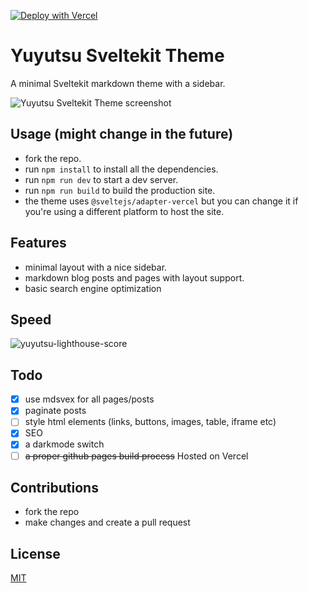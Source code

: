 [![Deploy with Vercel](https://vercel.com/button)](https://vercel.com/new/clone?repository-url=https://github.com/sharu725/yuyutsu)

# Yuyutsu Sveltekit Theme

A minimal Sveltekit markdown theme with a sidebar.

![Yuyutsu Sveltekit Theme screenshot](https://raw.githubusercontent.com/sharu725/yuyutsu/master/static/yuyutsu-sveltekit-theme.png)

## Usage (might change in the future)

- fork the repo.
- run `npm install` to install all the dependencies.
- run `npm run dev` to start a dev server.
- run `npm run build` to build the production site.
- the theme uses `@sveltejs/adapter-vercel` but you can change it if you're using a different platform to host the site.

## Features

- minimal layout with a nice sidebar.
- markdown blog posts and pages with layout support.
- basic search engine optimization

## Speed

![yuyutsu-lighthouse-score](https://user-images.githubusercontent.com/8033084/163713979-3dfd23dd-c861-4387-816c-a08f0f70819e.jpg)

## Todo

- [x] use mdsvex for all pages/posts
- [x] paginate posts
- [ ] style html elements (links, buttons, images, table, iframe etc)
- [x] SEO
- [x] a darkmode switch
- [ ] ~~a proper github pages build process~~ Hosted on Vercel

## Contributions

- fork the repo
- make changes and create a pull request

## License

[MIT](https://github.com/sharu725/yuyutsu/blob/master/LICENSE.md)
